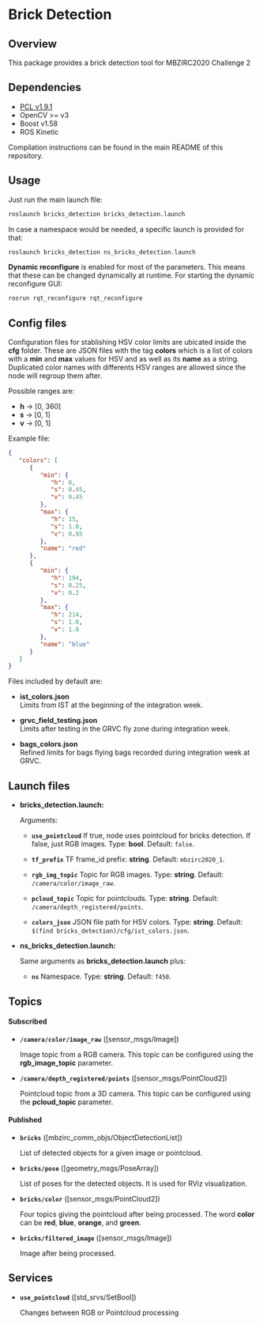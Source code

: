 # Brick Detection


## Overview
This package provides a brick detection tool for MBZIRC2020 Challenge 2

## Dependencies

- [PCL v1.9.1](https://github.com/PointCloudLibrary/pcl) 
- OpenCV >= v3 
- Boost v1.58
- ROS Kinetic

Compilation instructions can be found in the main README of this repository.

## Usage

Just run the main launch file:

```bash
roslaunch bricks_detection bricks_detection.launch
```

In case a namespace would be needed, a specific launch is provided for that:

```bash
roslaunch bricks_detection ns_bricks_detection.launch
```

**Dynamic reconfigure** is enabled for most of the parameters. This means that these can be changed dynamically at runtime. For starting the dynamic reconfigure GUI:
```bash
rosrun rqt_reconfigure rqt_reconfigure
```

## Config files

Configuration files for stablishing HSV color limits are ubicated inside the **cfg** folder. These are JSON files with the tag **colors** which is a list of colors with a **min** and **max** values for HSV and as well as its **name** as a string. Duplicated color names with differents HSV ranges are allowed since the node will regroup them after.

Possible ranges are:
* **h** -> [0, 360]  
* **s** -> [0, 1]  
* **v** -> [0, 1]  

Example file:
```json
{
   "colors": [
      {
         "min": {
            "h": 0,
            "s": 0.45,
            "v": 0.45
         },
         "max": {
            "h": 15,
            "s": 1.0,
            "v": 0.95
         },
         "name": "red"
      },
      {
         "min": {
            "h": 194,
            "s": 0.25,
            "v": 0.2
         },
         "max": {
            "h": 214,
            "s": 1.0,
            "v": 1.0
         },
         "name": "blue"
      }
   ]
}
```

Files included by default are:
* **ist_colors.json**  
Limits from IST at the beginning of the integration week.

* **grvc_field_testing.json**  
Limits after testing in the GRVC fly zone during integration week.

* **bags_colors.json**  
Refined limits for bags flying bags recorded during integration week at GRVC.

## Launch files
* **bricks_detection.launch:**

     Arguments:  

     - **`use_pointcloud`** If true, node uses pointcloud for bricks detection. If false, just RGB images. Type: **bool**. Default: `false`.

     - **`tf_prefix`** TF frame_id prefix: **string**. Default: `mbzirc2020_1`.

     - **`rgb_img_topic`** Topic for RGB images. Type: **string**. Default: `/camera/color/image_raw`.

     - **`pcloud_topic`**  Topic for pointclouds. Type: **string**. Default: `/camera/depth_registered/points`.

     - **`colors_json`** JSON file path for HSV colors. Type: **string**. Default: `$(find bricks_detection)/cfg/ist_colors.json`.  

* **ns_bricks_detection.launch:**

     Same arguments as **bricks_detection.launch** plus:

     - **`ns`** Namespace. Type: **string**. Default: `f450`.  

## Topics

#### Subscribed

* **`/camera/color/image_raw`** ([sensor_msgs/Image])

	Image topic from a RGB camera. This topic can be configured using the **rgb_image_topic** parameter.  

* **`/camera/depth_registered/points`** ([sensor_msgs/PointCloud2])

	Pointcloud topic from a 3D camera. This topic can be configured using the **pcloud_topic** parameter.  

#### Published

* **`bricks`** ([mbzirc_comm_objs/ObjectDetectionList])

	List of detected objects for a given image or pointcloud.  

* **`bricks/pose`** ([geometry_msgs/PoseArray])

	List of poses for the detected objects. It is used for RViz visualization.  

* **`bricks/color`** ([sensor_msgs/PointCloud2])

	Four topics giving the pointcloud after being processed. The word **color** can be **red**, **blue**, **orange**, and **green**.  

* **`bricks/filtered_image`** ([sensor_msgs/Image])

	Image after being processed.

## Services

* **`use_pointcloud`** ([std_srvs/SetBool])

	Changes between RGB or Pointcloud processing
